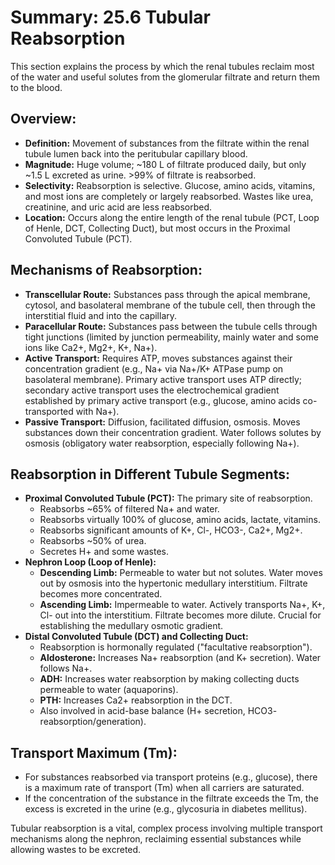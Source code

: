 # Summary: 25.6 Tubular Reabsorption

This section explains the process by which the renal tubules reclaim most of the water and useful solutes from the glomerular filtrate and return them to the blood.

## Overview:

*   **Definition:** Movement of substances from the filtrate within the renal tubule lumen back into the peritubular capillary blood.
*   **Magnitude:** Huge volume; ~180 L of filtrate produced daily, but only ~1.5 L excreted as urine. >99% of filtrate is reabsorbed.
*   **Selectivity:** Reabsorption is selective. Glucose, amino acids, vitamins, and most ions are completely or largely reabsorbed. Wastes like urea, creatinine, and uric acid are less reabsorbed.
*   **Location:** Occurs along the entire length of the renal tubule (PCT, Loop of Henle, DCT, Collecting Duct), but most occurs in the Proximal Convoluted Tubule (PCT).

## Mechanisms of Reabsorption:

*   **Transcellular Route:** Substances pass through the apical membrane, cytosol, and basolateral membrane of the tubule cell, then through the interstitial fluid and into the capillary.
*   **Paracellular Route:** Substances pass between the tubule cells through tight junctions (limited by junction permeability, mainly water and some ions like Ca2+, Mg2+, K+, Na+).
*   **Active Transport:** Requires ATP, moves substances against their concentration gradient (e.g., Na+ via Na+/K+ ATPase pump on basolateral membrane). Primary active transport uses ATP directly; secondary active transport uses the electrochemical gradient established by primary active transport (e.g., glucose, amino acids co-transported with Na+).
*   **Passive Transport:** Diffusion, facilitated diffusion, osmosis. Moves substances down their concentration gradient. Water follows solutes by osmosis (obligatory water reabsorption, especially following Na+).

## Reabsorption in Different Tubule Segments:

*   **Proximal Convoluted Tubule (PCT):** The primary site of reabsorption.
    *   Reabsorbs ~65% of filtered Na+ and water.
    *   Reabsorbs virtually 100% of glucose, amino acids, lactate, vitamins.
    *   Reabsorbs significant amounts of K+, Cl-, HCO3-, Ca2+, Mg2+.
    *   Reabsorbs ~50% of urea.
    *   Secretes H+ and some wastes.
*   **Nephron Loop (Loop of Henle):**
    *   **Descending Limb:** Permeable to water but not solutes. Water moves out by osmosis into the hypertonic medullary interstitium. Filtrate becomes more concentrated.
    *   **Ascending Limb:** Impermeable to water. Actively transports Na+, K+, Cl- out into the interstitium. Filtrate becomes more dilute. Crucial for establishing the medullary osmotic gradient.
*   **Distal Convoluted Tubule (DCT) and Collecting Duct:**
    *   Reabsorption is hormonally regulated ("facultative reabsorption").
    *   **Aldosterone:** Increases Na+ reabsorption (and K+ secretion). Water follows Na+.
    *   **ADH:** Increases water reabsorption by making collecting ducts permeable to water (aquaporins).
    *   **PTH:** Increases Ca2+ reabsorption in the DCT.
    *   Also involved in acid-base balance (H+ secretion, HCO3- reabsorption/generation).

## Transport Maximum (Tm):

*   For substances reabsorbed via transport proteins (e.g., glucose), there is a maximum rate of transport (Tm) when all carriers are saturated.
*   If the concentration of the substance in the filtrate exceeds the Tm, the excess is excreted in the urine (e.g., glycosuria in diabetes mellitus).

Tubular reabsorption is a vital, complex process involving multiple transport mechanisms along the nephron, reclaiming essential substances while allowing wastes to be excreted.
